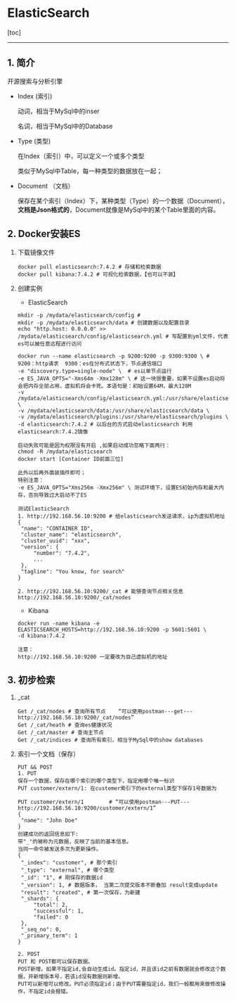 # ElasticSearch



[toc]

------

## 1. 简介

开源搜索与分析引擎

* Index (索引)

  动词，相当于MySql中的inser

  名词，相当于MySql中的Database

* Type (类型)

  在Index（索引）中，可以定义一个或多个类型

  类似于MySql中Table，每一种类型的数据放在一起；

* Document （文档）

  保存在某个索引（Index）下，某种类型（Type）的一个数据（Document），**文档是Json格式的**，Document就像是MySql中的某个Table里面的内容。



## 2. Docker安装ES

1. 下载镜像文件

   ```shell
   docker pull elasticsearch:7.4.2 # 存储和检索数据
   docker pull kibana:7.4.2 # 可视化检索数据，【也可以不装】
   ```

   

2. 创建实例

   * ElasticSearch

   ```shell
   mkdir -p /mydata/elasticsearch/config # 
   mkdir -p /mydata/elasticsearch/data # 创建数据以及配置目录 
   echo "http.host: 0.0.0.0" >> /mydata/elasticsearch/config/elasticsearch.yml # 写配置到yml文件，代表es可以被任意远程进行访问
     
   docker run --name elasticsearch -p 9200:9200 -p 9300:9300 \ # 9200：http请求  9300：es在分布式状态下，节点通信端口
   -e "discovery.type=single-node" \  # es以单节点运行
   -e ES_JAVA_OPTS="-Xms64m -Xmx128m" \ # 这一块很重要，如果不设置es启动将会把内存全部占用，虚拟机将会卡死。本语句是：初始设置64M，最大128M
   -v /mydata/elasticsearch/config/elasticsearch.yml:/usr/share/elasticsearch/config/elasticsearch.yml \
   -v /mydata/elasticsearch/data:/usr/share/elasticsearch/data \
   -v /mydata/elasticsearch/plugins:/usr/share/elasticsearch/plugins \
   -d elasticsearch:7.4.2 # 以后台的方式启动elasticsearch 利用elasticsearch:7.4.2镜像
   
   启动失败可能是因为权限没有开启 ,如果启动成功忽略下面两行：
   chmod -R /mydata/elasticsearch
   docker start [Container ID前面三位]
   
   此外以后再外面装插件即可；
   特别注意：
   -e ES_JAVA_OPTS="Xms256m -Xmx256m" \ 测试环境下，设置ES初始内存和最大内存，否则导致过大启动不了ES
   ```

   

   ```shell
   测试ElasticSearch
   1. http://192.168.56.10:9200 # 给elasticsearch发送请求，ip为虚拟机地址
   {
   	"name": "CONTAINER ID",
   	"cluster_name": "elasticsearch",
   	"cluster_uuid": "xxx",
   	"version": {
   		"number": "7.4.2",
   		...
   	}, 
   	"tagline": "You know, for search"
   }
   
   2. http://192.168.56.10:9200/_cat # 能够查询节点相关信息
   http://192.168.56.10:9200/_cat/nodes
   ```

   

   

   * Kibana

   ```shell
   docker run -name kibana -e ELASTICSEARCH_HOSTS=http://192.168.56.10:9200 -p 5601:5601 \
   -d kibana:7.4.2
   
   注意：
   http://192.168.56.10:9200 一定要改为自己虚拟机的地址
   ```

   

## 3. 初步检索

1. _cat

   ```shell
   Get /_cat/nodes # 查询所有节点    “可以使用postman---get---http://192.168.56.10:9200/_cat/nodes”
   Get /_cat/heath # 查询es健康状况
   Get /_cat/master # 查询主节点
   Get /_cat/indices # 查询所有索引，相当于MySql中的show databases
   ```

2. 索引一个文档（保存）

   ```shell
   PUT && POST
   1. PUT
   保存一个数据，保存在哪个索引的哪个类型下，指定用哪个唯一标识
   PUT customer/extern/1: 在custemer索引下的external类型下保存1号数据为
   
   PUT customer/extern/1		# “可以使用postman---PUT---http://192.168.56.10:9200/customer/extern/1”
   {
   	"name": "John Doe"
   }
   创建成功的返回信息如下: 
   带"_"的被称为元数据，反映了当前的基本信息。
   当同一命令被发送多次为更新操作。
   {
   	"_index": "customer", # 那个索引
   	"_type": "external", # 哪个类型
   	"_id": "1", # 刚保存的数据id
   	"_version": 1, # 数据版本， 当第二次提交版本不断叠加 result变成update
   	"result": "created", # 第一次保存，为新建
   	"_shards": {
   		"total": 2,
   		"successful": 1,
   		"failed": 0
   	},
   	"_seq_no": 0, 
   	"_primary_term": 1
   }
   
   2. POST
   PUT 和 POST都可以保存数据。
   POST新增。如果不指定id,会自动生成id。指定id，并且该id之前有数据就会修改这个数据，并新增版本号，若该id没有数据则新增。
   PUT可以新增可以修改。PUT必须指定id；由于PUT需要指定id，我们一般都用来做修改操作，不指定id会报错。
   ```

   